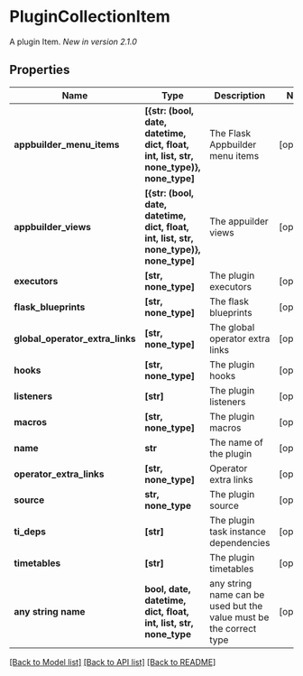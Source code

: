 # PluginCollectionItem

A plugin Item.  *New in version 2.1.0* 

## Properties
Name | Type | Description | Notes
------------ | ------------- | ------------- | -------------
**appbuilder_menu_items** | **[{str: (bool, date, datetime, dict, float, int, list, str, none_type)}, none_type]** | The Flask Appbuilder menu items | [optional] 
**appbuilder_views** | **[{str: (bool, date, datetime, dict, float, int, list, str, none_type)}, none_type]** | The appuilder views | [optional] 
**executors** | **[str, none_type]** | The plugin executors | [optional] 
**flask_blueprints** | **[str, none_type]** | The flask blueprints | [optional] 
**global_operator_extra_links** | **[str, none_type]** | The global operator extra links | [optional] 
**hooks** | **[str, none_type]** | The plugin hooks | [optional] 
**listeners** | **[str]** | The plugin listeners | [optional] 
**macros** | **[str, none_type]** | The plugin macros | [optional] 
**name** | **str** | The name of the plugin | [optional] 
**operator_extra_links** | **[str, none_type]** | Operator extra links | [optional] 
**source** | **str, none_type** | The plugin source | [optional] 
**ti_deps** | **[str]** | The plugin task instance dependencies | [optional] 
**timetables** | **[str]** | The plugin timetables | [optional] 
**any string name** | **bool, date, datetime, dict, float, int, list, str, none_type** | any string name can be used but the value must be the correct type | [optional]

[[Back to Model list]](../README.md#documentation-for-models) [[Back to API list]](../README.md#documentation-for-api-endpoints) [[Back to README]](../README.md)



